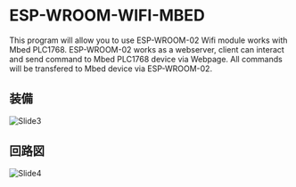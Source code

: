 # ESP-WROOM-WIFI-MBED
This program will allow you to use ESP-WROOM-02 Wifi module works with Mbed PLC1768. 
ESP-WROOM-02 works as a webserver, client can interact and send command to Mbed PLC1768 device via Webpage. 
All commands will be transfered to Mbed device via ESP-WROOM-02.

## 装備

![Slide3](https://user-images.githubusercontent.com/30034388/54820620-314e1a00-4ce3-11e9-859e-8e43ec6e4f7a.PNG)



## 回路図


![Slide4](https://user-images.githubusercontent.com/30034388/54820770-9a359200-4ce3-11e9-8d83-7ad6aca88046.PNG)

